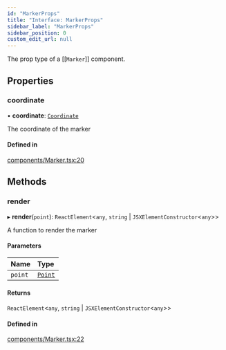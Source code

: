 ```yaml
---
id: "MarkerProps"
title: "Interface: MarkerProps"
sidebar_label: "MarkerProps"
sidebar_position: 0
custom_edit_url: null
---
```


The prop type of a [[`Marker`]] component.

## Properties

### coordinate

• **coordinate**: [`Coordinate`](Coordinate.md)

The coordinate of the marker

#### Defined in

[components/Marker.tsx:20](https://github.com/rob-blackbourn/jetblack-map/blob/351cc26/src/components/Marker.tsx#L20)

## Methods

### render

▸ **render**(`point`): `ReactElement`<`any`, `string` \| `JSXElementConstructor`<`any`\>\>

A function to render the marker

#### Parameters

| Name | Type |
| :------ | :------ |
| `point` | [`Point`](../modules.md#point) |

#### Returns

`ReactElement`<`any`, `string` \| `JSXElementConstructor`<`any`\>\>

#### Defined in

[components/Marker.tsx:22](https://github.com/rob-blackbourn/jetblack-map/blob/351cc26/src/components/Marker.tsx#L22)
